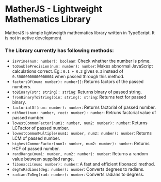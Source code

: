 # MatherJS - Lightweight Mathematics Library

MatherJS is simple lightweigth mathematics library written in TypeScript. It is not in active development.

### The Library currently has following methods:

+ `isPrime(num: number): boolean`: Check whether the number is prime.
+ `toDoublePrecision(num: number): number`: Makes abnormal JavaScript calculations correct. Eg.: `0.1 + 0.2` gives `0.3` instead of `0.30000000000000004` when passed through this method.
+ `factorsOf(num: number): number[]`: Returns factors of the passed numbers.
+ `toBinary(str: string): string`: Returns binary of passed string.
+ `fromBinaryToString(bin: string): string`: Returns text for passed binary.
+ `factorialOf(num: number): number`: Returns factorial of passed number.
+ `nthRoot(num: number, root: number): number`: Retruns factorial value of passed number.
+ `lowestCommonFactor(num1: number, num2: number): number`: Returns LCFactor of passed number.
+ `lowestCommonMultiple(num1: number, num2: number): number`: Returns LCM of passed number.
+ `highestCommonFactor(num1: number, num2: number): number`: Returns HCF of passed number.
+ `randRange(num1: number, num2: number): number`: Returns a random value between supplied range.
+ `fibonacci(num: number): number`: A fast and efficient fibonacci method.
+ `degToRadians(deg: number): number`: Converts degrees to radians.
+ `radiansToDeg(rad: number): number`: Converts radians to degress.